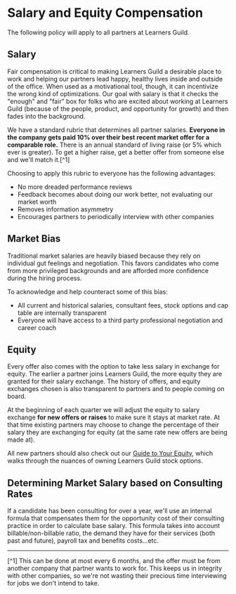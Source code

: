 # Salary and Equity Compensation

The following policy will apply to all partners at Learners Guild.

## Salary

Fair compensation is critical to making Learners Guild a desirable place to work and helping our partners lead happy, healthy lives inside and outside of the office. When used as a motivational tool, though, it can incentivize the wrong kind of optimizations. Our goal with salary is that it checks the "enough" and "fair" box for folks who are excited about working at Learners Guild (because of the people, product, and opportunity for growth) and then fades into the background.

We have a standard rubric that determines all partner salaries. **Everyone in the company gets paid 10% over their best recent market offer for a comparable role.** There is an annual standard of living raise (or 5% which ever is greater). To get a higher raise, get a better offer from someone else and we'll match it.[^1]

Choosing to apply this rubric to everyone has the following advantages:

* No more dreaded performance reviews
* Feedback becomes about doing our work better, not evaluating our market worth
* Removes information asymmetry
* Encourages partners to periodically interview with other companies

## Market Bias

Traditional market salaries are heavily biased because they rely on individual gut feelings and negotiation. This favors candidates who come from more privileged backgrounds and are afforded more confidence during the hiring process.

To acknowledge and help counteract some of this bias:

  * All current and historical salaries, consultant fees, stock options and cap table are internally transparent
  * Everyone will have access to a third party professional negotiation and career coach

## Equity

Every offer also comes with the option to take less salary in exchange for equity. The earlier a partner joins Learners Guild, the more equity they are granted for their salary exchange. The history of offers, and equity exchanges chosen is also transparent to partners and to people coming on board.

At the beginning of each quarter we will adjust the equity to salary exchange **for new offers or raises** to make sure it stays at market rate. At that time existing partners may choose to change the percentage of their salary they are exchanging for equity (at the same rate new offers are being made at).

All new partners should also check out our [Guide to Your Equity](../Hiring-Documents/Guide-to-Your-Equity.md), which walks through the nuances of owning Learners Guild stock options.

## Determining Market Salary based on Consulting Rates

If a candidate has been consulting for over a year, we'll use an internal formula that compensates them for the opportunity cost of their consulting practice in order to calculate base salary. This formula takes into account billable/non-billable ratio, the demand they have for their services (both past and future), payroll tax and benefits costs...etc.

---
[^1] This can be done at most every 6 months, and the offer must be from another company that partner wants to work for. This keeps us in integrity with other companies, so we're not wasting their precious time interviewing for jobs we don't intend to take. 
